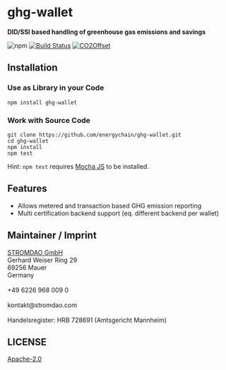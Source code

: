 # ghg-wallet
**DID/SSI based handling of greenhouse gas emissions and savings**

![npm](https://img.shields.io/npm/dw/ghg-wallet) [![Build Status](https://travis-ci.com/energychain/ghg-wallet.svg?branch=master)](https://travis-ci.com/energychain/ghg-wallet) [![CO2Offset](https://api.corrently.io/v2.0/ghgmanage/statusimg?host=ghg-wallet&svg=1)](https://co2offset.io/badge.html?host=ghg-wallet)

## Installation

### Use as Library in your Code
```
npm install ghg-wallet
```


### Work with Source Code
```
git clone https://github.com/energychain/ghg-wallet.git
cd ghg-wallet
npm install
npm test
```

Hint: `npm test` requires [Mocha JS](https://mochajs.org/) to be installed.

## Features
- Allows metered and transaction based GHG emission reporting
- Multi certification backend support (eq. different backend per wallet)

## Maintainer / Imprint
<addr>
<a href="https://stromdao.de/">STROMDAO GmbH</a><br/>
Gerhard Weiser Ring 29  <br/>
69256 Mauer  <br/>
Germany <br/>
  <br/>
+49 6226 968 009 0  <br/>
  <br/>
kontakt@stromdao.com  <br/>
  <br/>
Handelsregister: HRB 728691 (Amtsgericht Mannheim)
</addr>


## LICENSE
[Apache-2.0](./LICENSE)